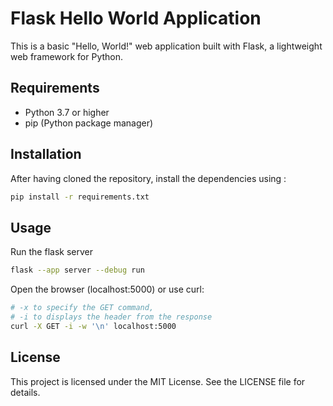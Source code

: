 # Flask Hello World Application

This is a basic "Hello, World!" web application built with Flask, a lightweight web framework for Python.

## Requirements

- Python 3.7 or higher
- pip (Python package manager)

## Installation

After having cloned the repository, install the dependencies using :
```bash
pip install -r requirements.txt
```

## Usage

Run the flask server
```bash
flask --app server --debug run
```

Open the browser (localhost:5000) or use curl:
```bash
# -x to specify the GET command,
# -i to displays the header from the response
curl -X GET -i -w '\n' localhost:5000
```

## License

This project is licensed under the MIT License. See the LICENSE file for details.